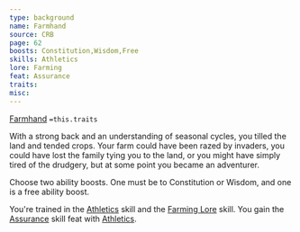 ```yaml
---
type: background
name: Farmhand 
source: CRB
page: 62
boosts: Constitution,Wisdom,Free
skills: Athletics
lore: Farming
feat: Assurance
traits: 
misc: 
---
```


[Farmhand](###%20Farmhand)
`=this.traits`


With a strong back and an understanding of seasonal cycles, you tilled the land and tended crops. Your farm could have been razed by invaders, you could have lost the family tying you to the land, or you might have simply tired of the drudgery, but at some point you became an adventurer.

Choose two ability boosts. One must be to Constitution or Wisdom, and one is a free ability boost.

You're trained in the [Athletics](Athletics) skill and the [Farming Lore](Farming%20Lore) skill. You gain the [Assurance](Assurance) skill feat with [Athletics](Athletics).


